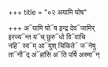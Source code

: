 +++
title = "०२ अयामि घोष"

+++
अ᳓यामि घो᳓ष इन्द्र देव᳓जामिर्  
इरज्य᳓न्त य᳓च् छुरु᳓धो वि᳓वाचि  
नहि᳓ स्व᳓म् आ᳓युश् चिकिते᳓ ज᳓नेषु  
ता᳓नी᳓द् अं᳓हांसि अ᳓ति पर्षि अस्मा᳓न्
